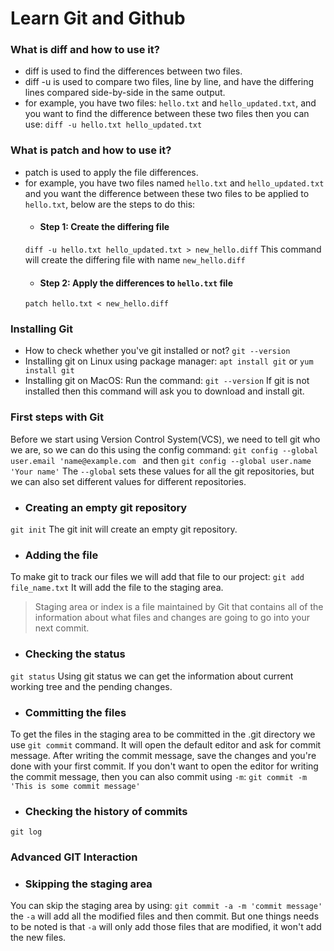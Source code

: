 # Learn Git and Github

### What is diff and how to use it?
- diff is used to find the differences between two files.
- diff -u is used to compare two files, line by line, and have the differing lines compared side-by-side in the same output.
- for example, you have two files:
```hello.txt``` and ```hello_updated.txt```, and you want to find the difference between these two files then you can use:
``` diff -u hello.txt hello_updated.txt ```

### What is patch and how to use it?
- patch is used to apply the file differences.
- for example, you have two files named ```hello.txt``` and ```hello_updated.txt``` and you want the difference between these two files to be applied to ```hello.txt```, below are the steps to do this:
  - #### Step 1: Create the differing file
  ``` diff -u hello.txt hello_updated.txt > new_hello.diff ```
  This command will create the differing file with name ```new_hello.diff```
  - #### Step 2: Apply the differences to ```hello.txt``` file
  ``` patch hello.txt < new_hello.diff ```

### Installing Git
- How to check whether you've git installed or not?
``` git --version ```
- Installing git on Linux using package manager:
``` apt install git ``` or ``` yum install git ```
- Installing git on MacOS:
Run the command: ``` git --version ```
If git is not installed then this command will ask you to download and install git.

### First steps with Git
Before we start using Version Control System(VCS), we need to tell git who we are, so we can do this using the config command:
``` git config --global user.email 'name@example.com  ``` and then ``` git config --global user.name 'Your name' ```
The ``` --global ``` sets these values for all the git repositories, but we can also set different values for different repositories.

- ### Creating an empty git repository
``` git init ``` 
The git init will create an empty git repository.
- ### Adding the file
To make git to track our files we will add that file to our project:
``` git add file_name.txt ```
It will add the file to the staging area.
> Staging area or index is a file maintained by Git that contains all of the information about what files and changes are going to go into your next commit.

- ### Checking the status
``` git status ```
Using git status we can get the information about current working tree and the pending changes.

- ### Committing the files
To get the files in the staging area to be committed in the .git directory we use ``` git commit ``` command. It will open the default editor and ask for commit message. After writing the commit message, save the changes and you're done with your first commit.
If you don't want to open the editor for writing the commit message, then you can also commit using ``` -m ```:
``` git commit -m 'This is some commit message' ```

- ### Checking the history of commits
``` git log ```

### Advanced GIT Interaction

- ### Skipping the staging area
You can skip the staging area by using:
``` git commit -a -m 'commit message' ```
the  ``` -a ``` will add all the modified files and then commit. But one things needs to be noted is that ``` -a ``` will only add those files that are modified, it won't add the new files. 
